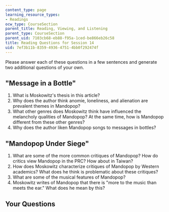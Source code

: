 ```yaml
---
content_type: page
learning_resource_types:
- Readings
ocw_type: CourseSection
parent_title: Reading, Viewing, and Listening
parent_type: CourseSection
parent_uid: 7103cb68-eb88-f95a-1ced-be866eb26c58
title: Reading Questions for Session 14
uid: 7ef3b11b-8359-4936-4751-4bb0f292474f
---
```


Please answer each of these questions in a few sentences and generate two additional questions of your own.

"Message in a Bottle"
---------------------

1.  What is Moskowitz's thesis in this article?
2.  Why does the author think anomie, loneliness, and alienation are prevalent themes in Mandopop?
3.  What other genres does Moskowitz think have influenced the melancholy qualities of Mandopop? At the same time, how is Mandopop different from these other genres?
4.  Why does the author liken Mandopop songs to messages in bottles?

"Mandopop Under Siege"
----------------------

1.  What are some of the more common critiques of Mandopop? How do critics view Mandopop in the PRC? How about in Taiwan?
2.  How does Moskowitz characterize critiques of Mandopop by Western academics? What does he think is problematic about these critiques?
3.  What are some of the musical features of Mandopop?
4.  Moskowitz writes of Mandopop that there is "more to the music than meets the ear." What does he mean by this?

Your Questions
--------------